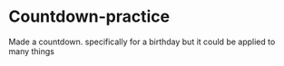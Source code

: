 # Countdown-practice
Made a countdown. specifically for a birthday but it could be applied to many things
